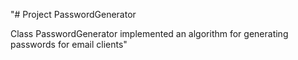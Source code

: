 "# Project PasswordGenerator 

Class PasswordGenerator implemented an algorithm for generating passwords for email clients" 
